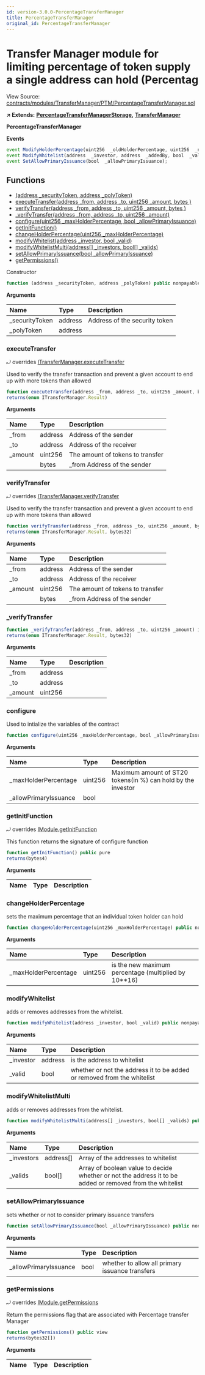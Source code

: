 ```yaml
---
id: version-3.0.0-PercentageTransferManager
title: PercentageTransferManager
original_id: PercentageTransferManager
---
```


# Transfer Manager module for limiting percentage of token supply a single address can hold \(Percentag

View Source: [contracts/modules/TransferManager/PTM/PercentageTransferManager.sol](https://github.com/PolymathNetwork/polymath-core/tree/096ba240a927c98e1f1a182d2efee7c4c4c1dfc5/contracts/modules/TransferManager/PTM/PercentageTransferManager.sol)

**↗ Extends:** [**PercentageTransferManagerStorage**](https://github.com/PolymathNetwork/polymath-core/tree/096ba240a927c98e1f1a182d2efee7c4c4c1dfc5/docs/api/PercentageTransferManagerStorage.md)**,** [**TransferManager**](https://github.com/PolymathNetwork/polymath-core/tree/096ba240a927c98e1f1a182d2efee7c4c4c1dfc5/docs/api/TransferManager.md)

**PercentageTransferManager**

**Events**

```javascript
event ModifyHolderPercentage(uint256  _oldHolderPercentage, uint256  _newHolderPercentage);
event ModifyWhitelist(address  _investor, address  _addedBy, bool  _valid);
event SetAllowPrimaryIssuance(bool  _allowPrimaryIssuance);
```

## Functions

* [\(address \_securityToken, address \_polyToken\)](percentagetransfermanager.md)
* [executeTransfer\(address \_from, address \_to, uint256 \_amount, bytes \)](percentagetransfermanager.md#executetransfer)
* [verifyTransfer\(address \_from, address \_to, uint256 \_amount, bytes \)](percentagetransfermanager.md#verifytransfer)
* [\_verifyTransfer\(address \_from, address \_to, uint256 \_amount\)](percentagetransfermanager.md#_verifytransfer)
* [configure\(uint256 \_maxHolderPercentage, bool \_allowPrimaryIssuance\)](percentagetransfermanager.md#configure)
* [getInitFunction\(\)](percentagetransfermanager.md#getinitfunction)
* [changeHolderPercentage\(uint256 \_maxHolderPercentage\)](percentagetransfermanager.md#changeholderpercentage)
* [modifyWhitelist\(address \_investor, bool \_valid\)](percentagetransfermanager.md#modifywhitelist)
* [modifyWhitelistMulti\(address\[\] \_investors, bool\[\] \_valids\)](percentagetransfermanager.md#modifywhitelistmulti)
* [setAllowPrimaryIssuance\(bool \_allowPrimaryIssuance\)](percentagetransfermanager.md#setallowprimaryissuance)
* [getPermissions\(\)](percentagetransfermanager.md#getpermissions)

Constructor

```javascript
function (address _securityToken, address _polyToken) public nonpayable Module
```

**Arguments**

| Name | Type | Description |
| :--- | :--- | :--- |
| \_securityToken | address | Address of the security token |
| \_polyToken | address |  |

### executeTransfer

⤾ overrides [ITransferManager.executeTransfer](https://github.com/PolymathNetwork/polymath-core/tree/096ba240a927c98e1f1a182d2efee7c4c4c1dfc5/docs/api/ITransferManager.md#executetransfer)

Used to verify the transfer transaction and prevent a given account to end up with more tokens than allowed

```javascript
function executeTransfer(address _from, address _to, uint256 _amount, bytes ) external nonpayable
returns(enum ITransferManager.Result)
```

**Arguments**

| Name | Type | Description |
| :--- | :--- | :--- |
| \_from | address | Address of the sender |
| \_to | address | Address of the receiver |
| \_amount | uint256 | The amount of tokens to transfer |
|  | bytes | \_from Address of the sender |

### verifyTransfer

⤾ overrides [ITransferManager.verifyTransfer](https://github.com/PolymathNetwork/polymath-core/tree/096ba240a927c98e1f1a182d2efee7c4c4c1dfc5/docs/api/ITransferManager.md#verifytransfer)

Used to verify the transfer transaction and prevent a given account to end up with more tokens than allowed

```javascript
function verifyTransfer(address _from, address _to, uint256 _amount, bytes ) public view
returns(enum ITransferManager.Result, bytes32)
```

**Arguments**

| Name | Type | Description |
| :--- | :--- | :--- |
| \_from | address | Address of the sender |
| \_to | address | Address of the receiver |
| \_amount | uint256 | The amount of tokens to transfer |
|  | bytes | \_from Address of the sender |

### \_verifyTransfer

```javascript
function _verifyTransfer(address _from, address _to, uint256 _amount) internal view
returns(enum ITransferManager.Result, bytes32)
```

**Arguments**

| Name | Type | Description |
| :--- | :--- | :--- |
| \_from | address |  |
| \_to | address |  |
| \_amount | uint256 |  |

### configure

Used to intialize the variables of the contract

```javascript
function configure(uint256 _maxHolderPercentage, bool _allowPrimaryIssuance) public nonpayable onlyFactory
```

**Arguments**

| Name | Type | Description |
| :--- | :--- | :--- |
| \_maxHolderPercentage | uint256 | Maximum amount of ST20 tokens\(in %\) can hold by the investor |
| \_allowPrimaryIssuance | bool |  |

### getInitFunction

⤾ overrides [IModule.getInitFunction](https://github.com/PolymathNetwork/polymath-core/tree/096ba240a927c98e1f1a182d2efee7c4c4c1dfc5/docs/api/IModule.md#getinitfunction)

This function returns the signature of configure function

```javascript
function getInitFunction() public pure
returns(bytes4)
```

**Arguments**

| Name | Type | Description |
| :--- | :--- | :--- |


### changeHolderPercentage

sets the maximum percentage that an individual token holder can hold

```javascript
function changeHolderPercentage(uint256 _maxHolderPercentage) public nonpayable withPerm
```

**Arguments**

| Name | Type | Description |
| :--- | :--- | :--- |
| \_maxHolderPercentage | uint256 | is the new maximum percentage \(multiplied by 10\*\*16\) |

### modifyWhitelist

adds or removes addresses from the whitelist.

```javascript
function modifyWhitelist(address _investor, bool _valid) public nonpayable withPerm
```

**Arguments**

| Name | Type | Description |
| :--- | :--- | :--- |
| \_investor | address | is the address to whitelist |
| \_valid | bool | whether or not the address it to be added or removed from the whitelist |

### modifyWhitelistMulti

adds or removes addresses from the whitelist.

```javascript
function modifyWhitelistMulti(address[] _investors, bool[] _valids) public nonpayable withPerm
```

**Arguments**

| Name | Type | Description |
| :--- | :--- | :--- |
| \_investors | address\[\] | Array of the addresses to whitelist |
| \_valids | bool\[\] | Array of boolean value to decide whether or not the address it to be added or removed from the whitelist |

### setAllowPrimaryIssuance

sets whether or not to consider primary issuance transfers

```javascript
function setAllowPrimaryIssuance(bool _allowPrimaryIssuance) public nonpayable withPerm
```

**Arguments**

| Name | Type | Description |
| :--- | :--- | :--- |
| \_allowPrimaryIssuance | bool | whether to allow all primary issuance transfers |

### getPermissions

⤾ overrides [IModule.getPermissions](https://github.com/PolymathNetwork/polymath-core/tree/096ba240a927c98e1f1a182d2efee7c4c4c1dfc5/docs/api/IModule.md#getpermissions)

Return the permissions flag that are associated with Percentage transfer Manager

```javascript
function getPermissions() public view
returns(bytes32[])
```

**Arguments**

| Name | Type | Description |
| :--- | :--- | :--- |



